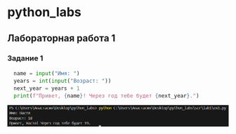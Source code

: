 # python_labs

## Лабораторная работа 1

### Задание 1

```python
  name = input("Имя: ")
  years = int(input("Возраст: "))
  next_year = years + 1
  print(f"Привет, {name}! Через год тебе будет {next_year}.")
```

![ex1!](/images/lab1/ex1.png)
